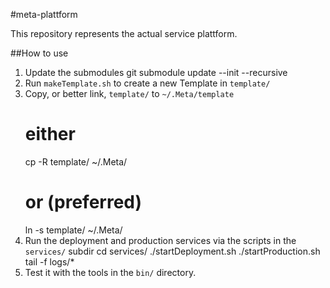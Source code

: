 #meta-plattform

This repository represents the actual service plattform.

##How to use
 1. Update the submodules
    git submodule update --init --recursive
 2. Run `makeTemplate.sh` to create a new Template in `template/`
 3. Copy, or better link, `template/` to `~/.Meta/template`
    # either
    cp -R template/ ~/.Meta/
    # or (preferred)
    ln -s template/ ~/.Meta/
 4. Run the deployment and production services via the scripts in the `services/` subdir
    cd services/
    ./startDeployment.sh
    ./startProduction.sh
    tail -f logs/*
 5. Test it with the tools in the `bin/` directory.
